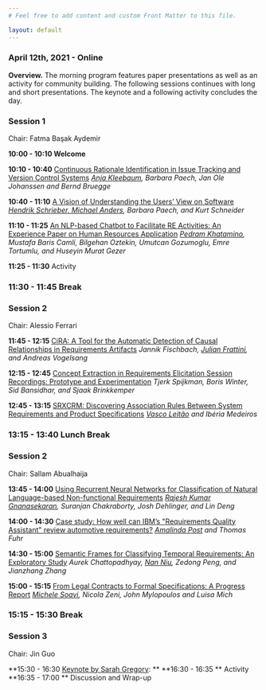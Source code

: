 ```yaml
---
# Feel free to add content and custom Front Matter to this file.

layout: default
---
```


### April 12th, 2021 - Online

**Overview.** The morning program features paper presentations as well as an activity for community building. The following sessions continues with long and short presentations. The keynote and a following activity concludes the day.

### **Session 1**

Chair: Fatma Başak Aydemir

**10:00 - 10:10 Welcome**

**10:10 - 10:40** [Continuous Rationale Identification in Issue Tracking and Version Control Systems]() _<ins>Anja Kleebaum</ins>, Barbara Paech, Jan Ole Johanssen and Bernd Bruegge_

**10:40 - 11:10** [A Vision of Understanding the Users’ View on Software]() _<ins>Hendrik Schrieber, Michael Anders</ins>, Barbara Paech, and Kurt Schneider_

**11:10 - 11:25** [An NLP-based Chatbot to Facilitate RE Activities: An Experience Paper on Human Resources Application]() _<ins>Pedram Khatamino</ins>, Mustafa Baris Camli, Bilgehan Oztekin, Umutcan Gozumoglu, Emre Tortumlu, and Huseyin Murat Gezer_

**11:25 - 11:30** Activity

### **11:30 - 11:45 Break**

### **Session 2**

Chair: Alessio Ferrari

**11:45 - 12:15** [CiRA: A Tool for the Automatic Detection of Causal Relationships in Requirements Artifacts]() _Jannik Fischbach, <ins>Julian Frattini</ins>, and Andreas Vogelsang_

**12:15 - 12:45** [Concept Extraction in Requirements Elicitation Session Recordings: Prototype and Experimentation]() _Tjerk Spijkman, Boris Winter, Sid Bansidhar, and Sjaak Brinkkemper_

**12:45 - 13:15** [SRXCRM: Discovering Association Rules Between System Requirements and Product Specifications]() _<ins>Vasco Leitão</ins> and Ibéria Medeiros_

### **13:15 - 13:40 Lunch Break**

### **Session 2**

Chair: Sallam Abualhaija

**13:45 - 14:00** [Using Recurrent Neural Networks for Classification of Natural Language-based Non-functional Requirements]() _<ins>Rajesh Kumar Gnanasekaran</ins>, Suranjan Chakraborty, Josh Dehlinger, and Lin Deng_

**14:00 - 14:30**  [Case study: How well can IBM’s "Requirements Quality Assistant" review automotive requirements?]() _<ins>Amalinda Post</ins> and Thomas Fuhr_

**14:30 - 15:00**  [Semantic Frames for Classifying Temporal Requirements: An Exploratory Study]() _Aurek Chattopadhyay, <ins>Nan Niu</ins>, Zedong Peng, and Jianzhang Zhang_

**15:00 - 15:15**  [From Legal Contracts to Formal Specifications: A Progress Report]() _<ins>Michele Soavi</ins>, Nicola Zeni, John Mylopoulos and Luisa Mich_

### **15:15 - 15:30 Break**

### **Session 3**

Chair: Jin Guo

**15:30 - 16:30 [Keynote by Sarah Gregory](): **
**16:30 - 16:35 ** Activity
**16:35 - 17:00 ** Discussion and Wrap-up